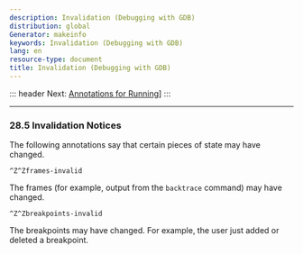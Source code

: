 ```yaml
---
description: Invalidation (Debugging with GDB)
distribution: global
Generator: makeinfo
keywords: Invalidation (Debugging with GDB)
lang: en
resource-type: document
title: Invalidation (Debugging with GDB)
---
```

::: header
Next: [Annotations for Running](Annotations-for-Running.html#Annotations-for-Running)]
:::

---

### 28.5 Invalidation Notices

The following annotations say that certain pieces of state may have changed.

`^Z^Zframes-invalid`

The frames (for example, output from the `backtrace` command) may have changed.

`^Z^Zbreakpoints-invalid`

The breakpoints may have changed. For example, the user just added or deleted a breakpoint.
